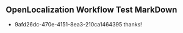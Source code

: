 ## OpenLocalization Workflow Test MarkDown
* 9afd26dc-470e-4151-8ea3-210ca1464395 thanks!

<!--HONumber=Jul16_HO3-->



